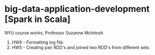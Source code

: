 # big-data-application-development [Spark in Scala]
NYU course works, Professor Suzanne McIntosh


1. HW4 - Formatting log file.
2. HW5 - Creating pair RDD's and joined two RDD's from different sets.
